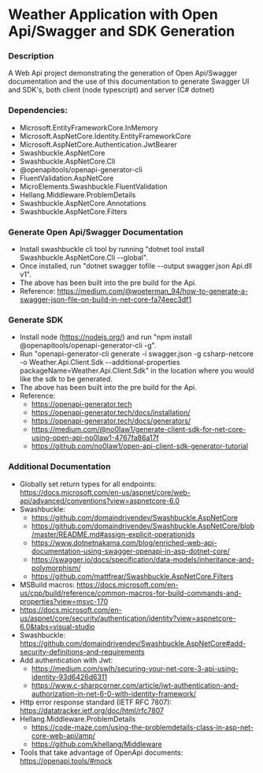 # Weather Application with Open Api/Swagger and SDK Generation

### Description

A Web Api project demonstrating the generation of Open Api/Swagger documentation and the use of this documentation to generate Swagger UI and SDK's, both client (node typescript) and server (C# dotnet)

### Dependencies:

* Microsoft.EntityFrameworkCore.InMemory
* Microsoft.AspNetCore.Identity.EntityFrameworkCore
* Microsoft.AspNetCore.Authentication.JwtBearer
* Swashbuckle.AspNetCore
* Swashbuckle.AspNetCore.Cli
* @openapitools/openapi-generator-cli
* FluentValidation.AspNetCore
* MicroElements.Swashbuckle.FluentValidation
* Hellang.Middleware.ProblemDetails
* Swashbuckle.AspNetCore.Annotations 
* Swashbuckle.AspNetCore.Filters

### Generate Open Api/Swagger Documentation

* Install swashbuckle cli tool by running "dotnet tool install Swashbuckle.AspNetCore.Cli --global".
* Once installed, run "dotnet swagger tofile --output swagger.json Api.dll v1".
* The above has been built into the pre build for the Api.
* Reference: https://medium.com/@woeterman_94/how-to-generate-a-swagger-json-file-on-build-in-net-core-fa74eec3df1

### Generate SDK

* Install node (https://nodejs.org/) and run "npm install @openapitools/openapi-generator-cli -g".
* Run "openapi-generator-cli generate -i swagger.json -g csharp-netcore -o Weather.Api.Client.Sdk --additional-properties packageName=Weather.Api.Client.Sdk" in the location where you would like the sdk to be generated.
* The above has been built into the pre build for the Api.
* Reference: 
	* https://openapi-generator.tech
	* https://openapi-generator.tech/docs/installation/
	* https://openapi-generator.tech/docs/generators/
	* https://medium.com/@no0law1/generate-client-sdk-for-net-core-using-open-api-no0law1-4767fa86a17f
	* https://github.com/no0law1/open-api-client-sdk-generator-tutorial


### Additional Documentation

* Globally set return types for all endpoints: https://docs.microsoft.com/en-us/aspnet/core/web-api/advanced/conventions?view=aspnetcore-6.0
* Swashbuckle: 
	* https://github.com/domaindrivendev/Swashbuckle.AspNetCore
	* https://github.com/domaindrivendev/Swashbuckle.AspNetCore/blob/master/README.md#assign-explicit-operationids
	* https://www.dotnetnakama.com/blog/enriched-web-api-documentation-using-swagger-openapi-in-asp-dotnet-core/
	* https://swagger.io/docs/specification/data-models/inheritance-and-polymorphism/
	* https://github.com/mattfrear/Swashbuckle.AspNetCore.Filters
* MSBuild macros: https://docs.microsoft.com/en-us/cpp/build/reference/common-macros-for-build-commands-and-properties?view=msvc-170
* https://docs.microsoft.com/en-us/aspnet/core/security/authentication/identity?view=aspnetcore-6.0&tabs=visual-studio
* Swashbuckle: https://github.com/domaindrivendev/Swashbuckle.AspNetCore#add-security-definitions-and-requirements
* Add authentication with Jwt:
	* https://medium.com/swlh/securing-your-net-core-3-api-using-identity-93d6426d6311
	* https://www.c-sharpcorner.com/article/jwt-authentication-and-authorization-in-net-6-0-with-identity-framework/
* Http error response standard (IETF RFC 7807): https://datatracker.ietf.org/doc/html/rfc7807
* Hellang.Middleware.ProblemDetails
	* https://code-maze.com/using-the-problemdetails-class-in-asp-net-core-web-api/amp/
	* https://github.com/khellang/Middleware
* Tools that take advantage of OpenApi documents: https://openapi.tools/#mock
